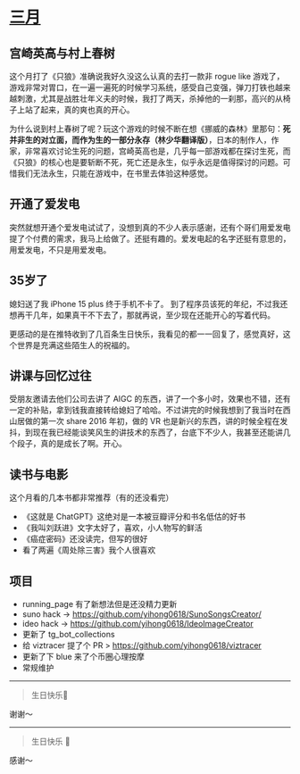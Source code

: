 # [三月](https://github.com/yihong0618/gitblog/issues/283)

## 宫崎英高与村上春树

这个月打了《只狼》准确说我好久没这么认真的去打一款非 rogue like 游戏了，游戏非常对胃口，在一遍一遍死的时候学习系统，感受自己变强，弹刀打铁也越来越刺激，尤其是战胜壮年义夫的时候，我打了两天，杀掉他的一刹那，高兴的从椅子上站了起来，真的爽也真的开心。

为什么说到村上春树了呢？玩这个游戏的时候不断在想《挪威的森林》里那句：**死并非生的对立面，而作为生的一部分永存（林少华翻译版）**，日本的制作人，作家，非常喜欢讨论生死的问题，宫崎英高也是，几乎每一部游戏都在探讨生死，而《只狼》的核心也是要斩断不死，死亡还是永生，似乎永远是值得探讨的问题。可惜我们无法永生，只能在游戏中，在书里去体验这种感觉。

## 开通了爱发电

突然就想开通个爱发电试试了，没想到真的不少人表示感谢，还有个哥们用爱发电提了个付费的需求，我马上给做了。还挺有趣的。爱发电起的名字还挺有意思的，用爱发电，不只是用爱发电。

## 35岁了

媳妇送了我 iPhone 15 plus 终于手机不卡了。
到了程序员该死的年纪，不过我还想再干几年，如果真干不下去了，那就再说，至少现在还能开心的写着代码。

更感动的是在推特收到了几百条生日快乐，我看见的都一一回复了，感觉真好，这个世界是充满这些陌生人的祝福的。

## 讲课与回忆过往

受朋友邀请去他们公司去讲了 AIGC 的东西，讲了一个多小时，效果也不错，还有一定的补贴，拿到钱我直接转给媳妇了哈哈。不过讲完的时候我想到了我当时在西山居做的第一次 share 2016 年初，做的 VR 也是新兴的东西，讲的时候全程在发抖，到现在我已经能谈笑风生的讲技术的东西了，台底下不少人，我甚至还能讲几个段子，真的是成长了啊。开心。

## 读书与电影

这个月看的几本书都非常推荐（有的还没看完）

- 《这就是 ChatGPT》这绝对是一本被豆瓣评分和书名低估的好书
- 《我叫刘跃进》文字太好了，喜欢，小人物写的鲜活
- 《癌症密码》还没读完，但写的很好
- 看了两遍《周处除三害》我个人很喜欢

## 项目

- running_page 有了新想法但是还没精力更新
- suno hack -> https://github.com/yihong0618/SunoSongsCreator/
- ideo hack -> https://github.com/yihong0618/IdeoImageCreator
- 更新了 tg_bot_collections
- 给 viztracer 提了个 PR > https://github.com/yihong0618/viztracer
- 更新了下 blue 来了个币圈心理按摩
- 常规维护


---

> 生日快乐🎂

谢谢～

---

> 生日快乐 🍰

感谢～